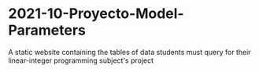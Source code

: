 # 2021-10-Proyecto-Model-Parameters
A static website containing the tables of data students must query for their linear-integer programming subject's project
